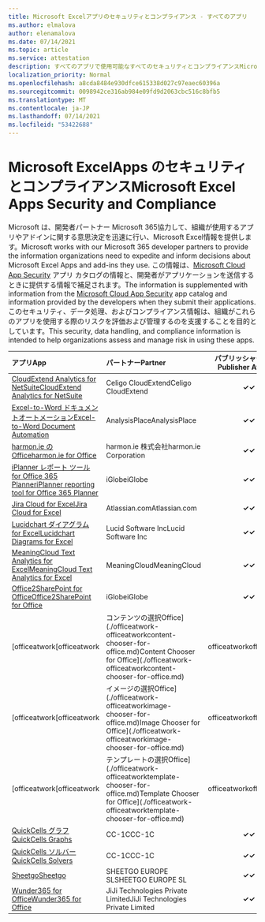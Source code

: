 ```yaml
---
title: Microsoft Excelアプリのセキュリティとコンプライアンス - すべてのアプリ
ms.author: elmalova
author: elenamalova
ms.date: 07/14/2021
ms.topic: article
ms.service: attestation
description: すべてのアプリで使用可能なすべてのセキュリティとコンプライアンスMicrosoft Excel情報。
localization_priority: Normal
ms.openlocfilehash: a8cda8484e930dfce615338d027c97eaec60396a
ms.sourcegitcommit: 0098942ce316ab984e09fd9d2063cbc516c8bfb5
ms.translationtype: MT
ms.contentlocale: ja-JP
ms.lasthandoff: 07/14/2021
ms.locfileid: "53422688"
---
```

# <a name="microsoft-excel-apps-security-and-compliance"></a><span data-ttu-id="ef92b-103">Microsoft ExcelApps のセキュリティとコンプライアンス</span><span class="sxs-lookup"><span data-stu-id="ef92b-103">Microsoft Excel Apps Security and Compliance</span></span>

<span data-ttu-id="ef92b-104">Microsoft は、開発者パートナー Microsoft 365協力して、組織が使用するアプリやアドインに関する意思決定を迅速に行い、Microsoft Excel情報を提供します。</span><span class="sxs-lookup"><span data-stu-id="ef92b-104">Microsoft works with our Microsoft 365 developer partners to provide the information organizations need to expedite and inform decisions about Microsoft Excel Apps and add-ins they use.</span></span> <span data-ttu-id="ef92b-105">この情報は、[Microsoft Cloud App Security](https://www.microsoft.com/en-us/enterprise-mobility-security/cloud-app-security) アプリ カタログの情報と、開発者がアプリケーションを送信するときに提供する情報で補足されます。</span><span class="sxs-lookup"><span data-stu-id="ef92b-105">The information is supplemented with information from the [Microsoft Cloud App Security](https://www.microsoft.com/en-us/enterprise-mobility-security/cloud-app-security) app catalog and information provided by the developers when they submit their applications.</span></span> <span data-ttu-id="ef92b-106">このセキュリティ、データ処理、およびコンプライアンス情報は、組織がこれらのアプリを使用する際のリスクを評価および管理するのを支援することを目的としています。</span><span class="sxs-lookup"><span data-stu-id="ef92b-106">This security, data handling, and compliance information is intended to help organizations assess and manage risk in using these apps.</span></span>

| <span data-ttu-id="ef92b-107">**アプリ**</span><span class="sxs-lookup"><span data-stu-id="ef92b-107">**App**</span></span> | <span data-ttu-id="ef92b-108">**パートナー**</span><span class="sxs-lookup"><span data-stu-id="ef92b-108">**Partner**</span></span> | <span data-ttu-id="ef92b-109">**パブリッシャーの証明**</span><span class="sxs-lookup"><span data-stu-id="ef92b-109">**Publisher Attested**</span></span> | <span data-ttu-id="ef92b-110">**認定**</span><span class="sxs-lookup"><span data-stu-id="ef92b-110">**Certified**</span></span> |
|:--------|:------------|:----------------------:|:-------------:|
| [<span data-ttu-id="ef92b-111">CloudExtend Analytics for NetSuite</span><span class="sxs-lookup"><span data-stu-id="ef92b-111">CloudExtend Analytics for NetSuite</span></span>](./celigo-cloudextend-analytics-for-netsuite.md) | <span data-ttu-id="ef92b-112">Celigo CloudExtend</span><span class="sxs-lookup"><span data-stu-id="ef92b-112">Celigo CloudExtend</span></span> | <span data-ttu-id="ef92b-113">**✓**</span><span class="sxs-lookup"><span data-stu-id="ef92b-113">**✓**</span></span> |  |
| [<span data-ttu-id="ef92b-114">Excel-to-Word ドキュメントオートメーション</span><span class="sxs-lookup"><span data-stu-id="ef92b-114">Excel-to-Word Document Automation</span></span>](./analysisplace-excel-to-word-document-automation.md) | <span data-ttu-id="ef92b-115">AnalysisPlace</span><span class="sxs-lookup"><span data-stu-id="ef92b-115">AnalysisPlace</span></span> | <span data-ttu-id="ef92b-116">**✓**</span><span class="sxs-lookup"><span data-stu-id="ef92b-116">**✓**</span></span> |  |
| [<span data-ttu-id="ef92b-117">harmon.ie のOffice</span><span class="sxs-lookup"><span data-stu-id="ef92b-117">harmon.ie for Office</span></span>](./harmonie-corporation-for-office.md) | <span data-ttu-id="ef92b-118">harmon.ie 株式会社</span><span class="sxs-lookup"><span data-stu-id="ef92b-118">harmon.ie Corporation</span></span> | <span data-ttu-id="ef92b-119">**✓**</span><span class="sxs-lookup"><span data-stu-id="ef92b-119">**✓**</span></span> |  |
| [<span data-ttu-id="ef92b-120">iPlanner レポート ツール for Office 365 Planner</span><span class="sxs-lookup"><span data-stu-id="ef92b-120">iPlanner reporting tool for Office 365 Planner</span></span>](./iglobe-iplanner-reporting-tool-for-office-365-planner.md) | <span data-ttu-id="ef92b-121">iGlobe</span><span class="sxs-lookup"><span data-stu-id="ef92b-121">iGlobe</span></span> | <span data-ttu-id="ef92b-122">**✓**</span><span class="sxs-lookup"><span data-stu-id="ef92b-122">**✓**</span></span> | <img alt="Certified application badge" src="../media/certified-badge.png" height="25" width="25" /> |
| [<span data-ttu-id="ef92b-123">Jira Cloud for Excel</span><span class="sxs-lookup"><span data-stu-id="ef92b-123">Jira Cloud for Excel</span></span>](./atlassiancom-jira-cloud-for-excel.md) | <span data-ttu-id="ef92b-124">Atlassian.com</span><span class="sxs-lookup"><span data-stu-id="ef92b-124">Atlassian.com</span></span> | <span data-ttu-id="ef92b-125">**✓**</span><span class="sxs-lookup"><span data-stu-id="ef92b-125">**✓**</span></span> |  |
| [<span data-ttu-id="ef92b-126">Lucidchart ダイアグラム for Excel</span><span class="sxs-lookup"><span data-stu-id="ef92b-126">Lucidchart Diagrams for Excel</span></span>](./lucid-software-inc-lucidchart-diagrams-for-excel.md) | <span data-ttu-id="ef92b-127">Lucid Software Inc</span><span class="sxs-lookup"><span data-stu-id="ef92b-127">Lucid Software Inc</span></span> | <span data-ttu-id="ef92b-128">**✓**</span><span class="sxs-lookup"><span data-stu-id="ef92b-128">**✓**</span></span> |  |
| [<span data-ttu-id="ef92b-129">MeaningCloud Text Analytics for Excel</span><span class="sxs-lookup"><span data-stu-id="ef92b-129">MeaningCloud Text Analytics for Excel</span></span>](./meaningcloud-text-analytics-for-excel.md) | <span data-ttu-id="ef92b-130">MeaningCloud</span><span class="sxs-lookup"><span data-stu-id="ef92b-130">MeaningCloud</span></span> | <span data-ttu-id="ef92b-131">**✓**</span><span class="sxs-lookup"><span data-stu-id="ef92b-131">**✓**</span></span> |  |
| [<span data-ttu-id="ef92b-132">Office2SharePoint for Office</span><span class="sxs-lookup"><span data-stu-id="ef92b-132">Office2SharePoint for Office</span></span>](./iglobe-office2sharepoint-for-office.md) | <span data-ttu-id="ef92b-133">iGlobe</span><span class="sxs-lookup"><span data-stu-id="ef92b-133">iGlobe</span></span> | <span data-ttu-id="ef92b-134">**✓**</span><span class="sxs-lookup"><span data-stu-id="ef92b-134">**✓**</span></span> | <img alt="Certified application badge" src="../media/certified-badge.png" height="25" width="25" /> |
| <span data-ttu-id="ef92b-135">[officeatwork</span><span class="sxs-lookup"><span data-stu-id="ef92b-135">[officeatwork</span></span> | <span data-ttu-id="ef92b-136">コンテンツの選択Office](./officeatwork-officeatworkcontent-chooser-for-office.md)</span><span class="sxs-lookup"><span data-stu-id="ef92b-136">Content Chooser for Office](./officeatwork-officeatworkcontent-chooser-for-office.md)</span></span> | <span data-ttu-id="ef92b-137">officeatwork</span><span class="sxs-lookup"><span data-stu-id="ef92b-137">officeatwork</span></span> | <span data-ttu-id="ef92b-138">**✓**</span><span class="sxs-lookup"><span data-stu-id="ef92b-138">**✓**</span></span> | <img alt="Certified application badge" src="../media/certified-badge.png" height="25" width="25" /> |
| <span data-ttu-id="ef92b-139">[officeatwork</span><span class="sxs-lookup"><span data-stu-id="ef92b-139">[officeatwork</span></span> | <span data-ttu-id="ef92b-140">イメージの選択Office](./officeatwork-officeatworkimage-chooser-for-office.md)</span><span class="sxs-lookup"><span data-stu-id="ef92b-140">Image Chooser for Office](./officeatwork-officeatworkimage-chooser-for-office.md)</span></span> | <span data-ttu-id="ef92b-141">officeatwork</span><span class="sxs-lookup"><span data-stu-id="ef92b-141">officeatwork</span></span> | <span data-ttu-id="ef92b-142">**✓**</span><span class="sxs-lookup"><span data-stu-id="ef92b-142">**✓**</span></span> |  |
| <span data-ttu-id="ef92b-143">[officeatwork</span><span class="sxs-lookup"><span data-stu-id="ef92b-143">[officeatwork</span></span> | <span data-ttu-id="ef92b-144">テンプレートの選択Office](./officeatwork-officeatworktemplate-chooser-for-office.md)</span><span class="sxs-lookup"><span data-stu-id="ef92b-144">Template Chooser for Office](./officeatwork-officeatworktemplate-chooser-for-office.md)</span></span> | <span data-ttu-id="ef92b-145">officeatwork</span><span class="sxs-lookup"><span data-stu-id="ef92b-145">officeatwork</span></span> | <span data-ttu-id="ef92b-146">**✓**</span><span class="sxs-lookup"><span data-stu-id="ef92b-146">**✓**</span></span> | <img alt="Certified application badge" src="../media/certified-badge.png" height="25" width="25" /> |
| [<span data-ttu-id="ef92b-147">QuickCells グラフ</span><span class="sxs-lookup"><span data-stu-id="ef92b-147">QuickCells Graphs</span></span>](./cc-1c-quickcells-graphs.md) | <span data-ttu-id="ef92b-148">CC-1C</span><span class="sxs-lookup"><span data-stu-id="ef92b-148">CC-1C</span></span> | <span data-ttu-id="ef92b-149">**✓**</span><span class="sxs-lookup"><span data-stu-id="ef92b-149">**✓**</span></span> |  |
| [<span data-ttu-id="ef92b-150">QuickCells ソルバー</span><span class="sxs-lookup"><span data-stu-id="ef92b-150">QuickCells Solvers</span></span>](./cc-1c-quickcells-solvers.md) | <span data-ttu-id="ef92b-151">CC-1C</span><span class="sxs-lookup"><span data-stu-id="ef92b-151">CC-1C</span></span> | <span data-ttu-id="ef92b-152">**✓**</span><span class="sxs-lookup"><span data-stu-id="ef92b-152">**✓**</span></span> |  |
| [<span data-ttu-id="ef92b-153">Sheetgo</span><span class="sxs-lookup"><span data-stu-id="ef92b-153">Sheetgo</span></span>](./sheetgo-europe-sl.md) | <span data-ttu-id="ef92b-154">SHEETGO EUROPE SL</span><span class="sxs-lookup"><span data-stu-id="ef92b-154">SHEETGO EUROPE SL</span></span> | <span data-ttu-id="ef92b-155">**✓**</span><span class="sxs-lookup"><span data-stu-id="ef92b-155">**✓**</span></span> |  |
| [<span data-ttu-id="ef92b-156">Wunder365 for Office</span><span class="sxs-lookup"><span data-stu-id="ef92b-156">Wunder365 for Office</span></span>](./jiji-technologies-private-limited-wunder365-for-office.md) | <span data-ttu-id="ef92b-157">JiJi Technologies Private Limited</span><span class="sxs-lookup"><span data-stu-id="ef92b-157">JiJi Technologies Private Limited</span></span> | <span data-ttu-id="ef92b-158">**✓**</span><span class="sxs-lookup"><span data-stu-id="ef92b-158">**✓**</span></span> |  |
